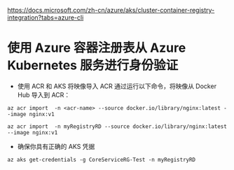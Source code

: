 https://docs.microsoft.com/zh-cn/azure/aks/cluster-container-registry-integration?tabs=azure-cli

# 使用 Azure 容器注册表从 Azure Kubernetes 服务进行身份验证




* 使用 ACR 和 AKS 
 将映像导入 ACR
 通过运行以下命令，将映像从 Docker Hub 导入到 ACR：

```
az acr import  -n <acr-name> --source docker.io/library/nginx:latest --image nginx:v1

az acr import  -n myRegistryRD --source docker.io/library/nginx:latest --image nginx:v1

```


* 确保你具有正确的 AKS 凭据

```
az aks get-credentials -g CoreServiceRG-Test -n myRegistryRD
```
